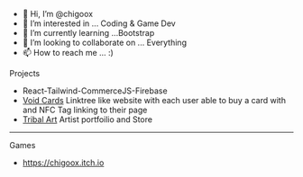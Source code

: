 - 👋 Hi, I’m @chigoox
- 👀 I’m interested in ... Coding & Game Dev
- 🌱 I’m currently learning ...Bootstrap
- 💞️ I’m looking to collaborate on ... Everything
- 📫 How to reach me ... :)

Projects
  - React-Tailwind-CommerceJS-Firebase
  - [Void Cards](https://voidcard.netlify.app/) Linktree like website with each user able to buy a card with and NFC Tag linking to their page
  - [Tribal Art](https://voidcard.netlify.app/) Artist portfoilio and Store

-----------------------------------------------------------
Games
- https://chigoox.itch.io
